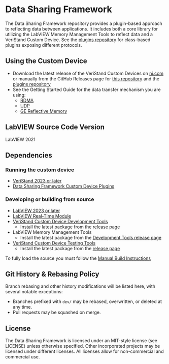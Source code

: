 # Data Sharing Framework
The Data Sharing Framework repository provides a plugin-based approach to reflecting data between applications. It includes both a core library for utilizing the LabVIEW Memory Management Tools to reflect data and a VeriStand Custom Device. See the [plugins repository](https://github.com/ni/niveristand-data-sharing-framework-custom-device-plugins) for class-based plugins exposing different protocols.

## Using the Custom Device

- Download the latest release of the VeriStand Custom Devices on [ni.com](https://www.ni.com/en-us/support/downloads/software-products/download.veristand-custom-devices.html) or manually from the GitHub Releases page for [this repository](https://github.com/ni/niveristand-data-sharing-framework-custom-device/releases) and the [plugins repository](https://github.com/ni/niveristand-data-sharing-framework-custom-device-plugins/releases)
- See the Getting Started Guide for the data transfer mechanism you are using:
  - [RDMA](https://github.com/ni/niveristand-data-sharing-framework-custom-device-plugins/blob/main/Docs/Getting%20Started%20with%20the%20RDMA%20Component.md)
  - [UDP](https://github.com/ni/niveristand-data-sharing-framework-custom-device-plugins/blob/main/Docs/Getting%20Started%20with%20the%20UDP%20Component.md)
  - [GE Reflective Memory](https://github.com/ni/niveristand-data-sharing-framework-custom-device-plugins/blob/main/Docs/Getting%20Started%20with%20the%20GE%20Reflective%20Memory%20Component.md)

## LabVIEW Source Code Version

LabVIEW 2021

## Dependencies

### Running the custom device

- [VeriStand 2023 or later](https://www.ni.com/en-us/support/downloads/software-products/download.veristand.html)
- [Data Sharing Framework Custom Device Plugins](https://github.com/ni/niveristand-data-sharing-framework-custom-device-plugins/releases)

### Developing or building from source 

- [LabVIEW 2023 or later](https://www.ni.com/en-us/support/downloads/software-products/download.labview.html)
- [LabVIEW Real-Time Module](https://www.ni.com/en-us/support/downloads/software-products/download.labview-real-time-module.html)
- [VeriStand Custom Device Development Tools](https://github.com/ni/niveristand-custom-device-development-tools)
  - Install the latest package from the [release page](https://github.com/ni/niveristand-custom-device-development-tools/releases)
- LabVIEW Memory Management Tools
  - Install the latest package from the [Development Tools release page](https://github.com/ni/niveristand-custom-device-development-tools/releases)
- [VeriStand Custom Device Testing Tools](https://github.com/ni/niveristand-custom-device-testing-tools)
  - Install the latest package from the [release page](https://github.com/ni/niveristand-custom-device-testing-tools/releases)

To fully load the source you must follow the [Manual Build Instructions](Docs/Manual%20Build%20Instructions.md)

## Git History & Rebasing Policy
Branch rebasing and other history modifications will be listed here, with several notable exceptions:
- Branches prefixed with `dev/` may be rebased, overwritten, or deleted at any time.
- Pull requests may be squashed on merge.

## License
The Data Sharing Framework is licensed under an MIT-style license (see LICENSE) unless otherwise specified. Other incorporated projects may be licensed under different licenses. All licenses allow for non-commercial and commercial use.
